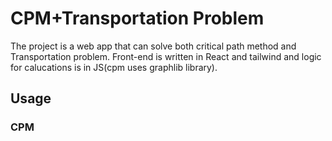 # CPM+Transportation Problem
The project is a web app that can solve both critical path method and Transportation problem. Front-end is written in React and tailwind and logic for calucations is in JS(cpm uses graphlib library). 
## Usage
### CPM
